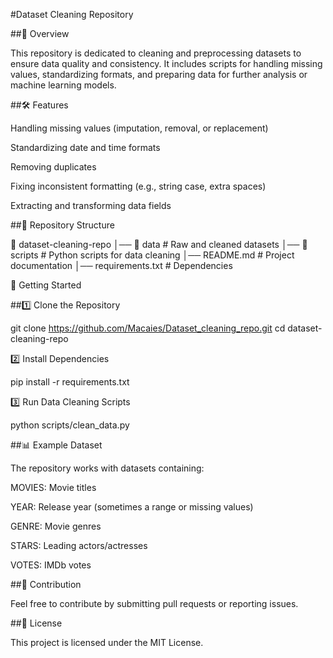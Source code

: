 #Dataset Cleaning Repository

##📌 Overview

This repository is dedicated to cleaning and preprocessing datasets to ensure data quality and consistency. It includes scripts for handling missing values, standardizing formats, and preparing data for further analysis or machine learning models.

##🛠 Features

Handling missing values (imputation, removal, or replacement)

Standardizing date and time formats

Removing duplicates

Fixing inconsistent formatting (e.g., string case, extra spaces)

Extracting and transforming data fields

##📂 Repository Structure

📁 dataset-cleaning-repo │── 📂 data # Raw and cleaned datasets │── 📂 scripts # Python scripts for data cleaning │── README.md # Project documentation │── requirements.txt # Dependencies

🚀 Getting Started

##1️⃣ Clone the Repository

git clone https://github.com/Macaies/Dataset_cleaning_repo.git cd dataset-cleaning-repo

2️⃣ Install Dependencies

pip install -r requirements.txt

3️⃣ Run Data Cleaning Scripts

python scripts/clean_data.py

##📊 Example Dataset

The repository works with datasets containing:

MOVIES: Movie titles

YEAR: Release year (sometimes a range or missing values)

GENRE: Movie genres

STARS: Leading actors/actresses

VOTES: IMDb votes

##📝 Contribution

Feel free to contribute by submitting pull requests or reporting issues.

##📜 License

This project is licensed under the MIT License.
